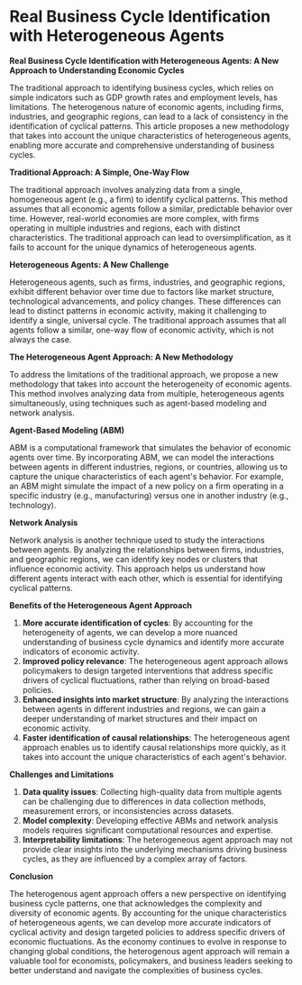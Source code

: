 # Real Business Cycle Identification with Heterogeneous Agents

**Real Business Cycle Identification with Heterogeneous Agents: A New Approach to Understanding Economic Cycles**

The traditional approach to identifying business cycles, which relies on simple indicators such as GDP growth rates and employment levels, has limitations. The heterogenous nature of economic agents, including firms, industries, and geographic regions, can lead to a lack of consistency in the identification of cyclical patterns. This article proposes a new methodology that takes into account the unique characteristics of heterogeneous agents, enabling more accurate and comprehensive understanding of business cycles.

**Traditional Approach: A Simple, One-Way Flow**

The traditional approach involves analyzing data from a single, homogeneous agent (e.g., a firm) to identify cyclical patterns. This method assumes that all economic agents follow a similar, predictable behavior over time. However, real-world economies are more complex, with firms operating in multiple industries and regions, each with distinct characteristics. The traditional approach can lead to oversimplification, as it fails to account for the unique dynamics of heterogeneous agents.

**Heterogeneous Agents: A New Challenge**

Heterogeneous agents, such as firms, industries, and geographic regions, exhibit different behavior over time due to factors like market structure, technological advancements, and policy changes. These differences can lead to distinct patterns in economic activity, making it challenging to identify a single, universal cycle. The traditional approach assumes that all agents follow a similar, one-way flow of economic activity, which is not always the case.

**The Heterogeneous Agent Approach: A New Methodology**

To address the limitations of the traditional approach, we propose a new methodology that takes into account the heterogeneity of economic agents. This method involves analyzing data from multiple, heterogeneous agents simultaneously, using techniques such as agent-based modeling and network analysis.

**Agent-Based Modeling (ABM)**

ABM is a computational framework that simulates the behavior of economic agents over time. By incorporating ABM, we can model the interactions between agents in different industries, regions, or countries, allowing us to capture the unique characteristics of each agent's behavior. For example, an ABM might simulate the impact of a new policy on a firm operating in a specific industry (e.g., manufacturing) versus one in another industry (e.g., technology).

**Network Analysis**

Network analysis is another technique used to study the interactions between agents. By analyzing the relationships between firms, industries, and geographic regions, we can identify key nodes or clusters that influence economic activity. This approach helps us understand how different agents interact with each other, which is essential for identifying cyclical patterns.

**Benefits of the Heterogeneous Agent Approach**

1. **More accurate identification of cycles**: By accounting for the heterogeneity of agents, we can develop a more nuanced understanding of business cycle dynamics and identify more accurate indicators of economic activity.
2. **Improved policy relevance**: The heterogeneous agent approach allows policymakers to design targeted interventions that address specific drivers of cyclical fluctuations, rather than relying on broad-based policies.
3. **Enhanced insights into market structure**: By analyzing the interactions between agents in different industries and regions, we can gain a deeper understanding of market structures and their impact on economic activity.
4. **Faster identification of causal relationships**: The heterogeneous agent approach enables us to identify causal relationships more quickly, as it takes into account the unique characteristics of each agent's behavior.

**Challenges and Limitations**

1. **Data quality issues**: Collecting high-quality data from multiple agents can be challenging due to differences in data collection methods, measurement errors, or inconsistencies across datasets.
2. **Model complexity**: Developing effective ABMs and network analysis models requires significant computational resources and expertise.
3. **Interpretability limitations**: The heterogeneous agent approach may not provide clear insights into the underlying mechanisms driving business cycles, as they are influenced by a complex array of factors.

**Conclusion**

The heterogenous agent approach offers a new perspective on identifying business cycle patterns, one that acknowledges the complexity and diversity of economic agents. By accounting for the unique characteristics of heterogeneous agents, we can develop more accurate indicators of cyclical activity and design targeted policies to address specific drivers of economic fluctuations. As the economy continues to evolve in response to changing global conditions, the heterogenous agent approach will remain a valuable tool for economists, policymakers, and business leaders seeking to better understand and navigate the complexities of business cycles.
